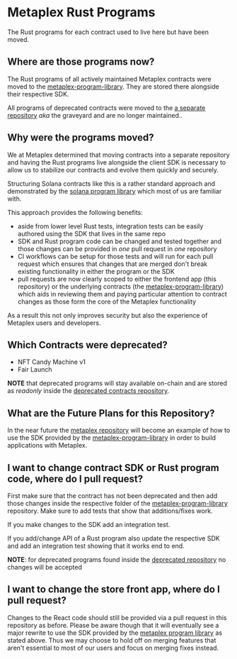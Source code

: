 # Metaplex Rust Programs

The Rust programs for each contract used to live here but have been moved.

## Where are those programs now?

The Rust programs of all actively maintained Metaplex contracts were moved to the [metaplex-program-library](https://github.com/metaplex-foundation/metaplex-program-library). They are stored there alongside their respective SDK.

All programs of deprecated contracts were moved to the [a separate repository](https://github.com/metaplex-foundation/the-graveyard) _aka_ the graveyard and are no longer maintained..

## Why were the programs moved?

We at Metaplex determined that moving contracts into a separate repository and having the Rust programs live alongside the client SDK is necessary to allow us to stabilize our contracts and evolve them quickly and securely.

Structuring Solana contracts like this is a rather standard approach and demonstrated by the [solana program library](https://github.com/solana-labs/solana-program-library) which most of us are familiar with.

This approach provides the following benefits:

* aside from lower level Rust tests, integration tests can be easily authored using the SDK that lives in the same repo
* SDK and Rust program code can be changed and tested together and those changes can be provided in _one_ pull request in _one_ repository
* CI workflows can be setup for those tests and will run for each pull request which ensures that changes that are merged don't break existing functionality in either the program or the SDK
* pull requests are now clearly scoped to either the frontend app (this repository) or the underlying contracts (the [metaplex-program-library](https://github.com/metaplex-foundation/metaplex-program-library)) which aids in reviewing them and paying particular attention to contract changes as those form the core of the Metaplex functionality

As a result this not only improves security but also the experience of Metaplex users and developers.

## Which Contracts were deprecated?

* NFT Candy Machine v1
* Fair Launch

**NOTE** that deprecated programs will stay available on-chain and are stored as _readonly_ inside the [deprecated contracts repository](https://github.com/metaplex-foundation/the-graveyard).

## What are the Future Plans for this Repository?

In the near future the [metaplex repository](https://github.com/metaplex-foundation/metaplex) will become an example of how to use the SDK provided by the [metaplex-program-library](https://github.com/metaplex-foundation/metaplex-program-library) in order to build applications with Metaplex.

## I want to change contract SDK or Rust program code, where do I pull request?

First make sure that the contract has not been deprecated and then add those changes inside the respective folder of the [metaplex-program-library](https://github.com/metaplex-foundation/metaplex-program-library) repository. Make sure to add tests that show that additions/fixes work.

If you make changes to the SDK add an integration test.

If you add/change API of a Rust program also update the respective SDK and add an integration test showing that it works end to end.

**NOTE**: for deprecated programs found inside the [deprecated repository](https://github.com/metaplex-foundation/the-graveyard) no changes will be accepted

## I want to change the store front app, where do I pull request?

Changes to the React code should still be provided via a pull request in this repository as before. Please be aware though that it will eventually see a major rewrite to use the SDK provided by the [metaplex program library](https://github.com/metaplex-foundation/metaplex-program-library) as stated above. Thus we may choose to hold off on merging features that aren't essential to most of our users and focus on merging fixes instead.
